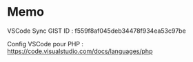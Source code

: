 # Memo

VSCode Sync GIST ID : f559f8af045deb34478f934ea53c97be

Config VSCode pour PHP : https://code.visualstudio.com/docs/languages/php